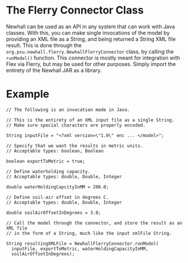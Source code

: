 # The Flerry Connector Class #

Newhall can be used as an API in any system that can work with Java classes. With this, you
can make single invocations of the model by providing an XML file as a String, and being returned a
String XML file result. This is done through the `org.psu.newhall.flerry.NewhallFlerryConnector` class, by calling the `runModel()` function. This connector is mostly meant for integration with Flex via Flerry, but may be used for other purposes. Simply import the
entirety of the Newhall JAR as a library.

# Example #

```
// The following is an invocation made in Java.

// This is the entirety of an XML input file as a single String.
// Make sure special characters are properly encoded.

String inputFile = "<?xml version=\"1.0\" enc ... </model>";

// Specify that we want the results in metric units.
// Acceptable types: boolean, Boolean

boolean exportToMetric = true;

// Define waterholding capacity.
// Acceptable types: double, Double, Integer

double waterHoldingCapcityInMM = 200.0;

// Define soil-air offset in degrees C.
// Acceptable types: double, Double, Integer

double soilAirOffsetInDegrees = 3.0;

// Call the model through the connector, and store the result as an XML file
// in the form of a String, much like the input xmlFile String.

String resultingXMLFile = NewhallFlerryConnector.runModel(
  inputFile, exportToMetric, waterHoldingCapacityInMM,
  soilAirOffsetInDegrees);
```